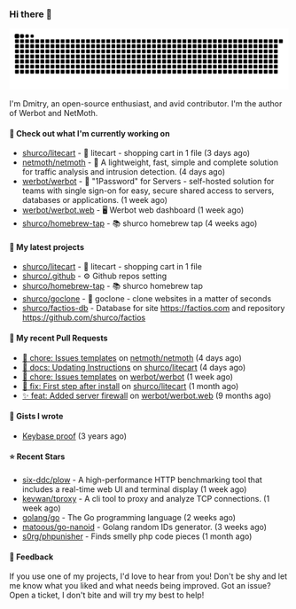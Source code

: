 ### Hi there 👋

![](https://github.com/shurco/shurco/raw/output/github-contribution-grid-snake.svg)

I'm Dmitry, an open-source enthusiast, and avid contributor. I'm the author of Werbot and NetMoth. 

#### 👷 Check out what I'm currently working on

- [shurco/litecart](https://github.com/shurco/litecart) - 🛒 litecart - shopping cart in 1 file (3 days ago)
- [netmoth/netmoth](https://github.com/netmoth/netmoth) - 🚀 A lightweight, fast, simple and complete solution for traffic analysis and intrusion detection. (4 days ago)
- [werbot/werbot](https://github.com/werbot/werbot) - 🔑 &#34;1Password&#34; for Servers - self-hosted solution for teams with single sign-on for easy, secure shared access to servers, databases or applications. (1 week ago)
- [werbot/werbot.web](https://github.com/werbot/werbot.web) - 🖥  Werbot web dashboard (1 week ago)
- [shurco/homebrew-tap](https://github.com/shurco/homebrew-tap) - 📚 shurco homebrew tap (4 weeks ago)

#### 🌱 My latest projects

- [shurco/litecart](https://github.com/shurco/litecart) - 🛒 litecart - shopping cart in 1 file
- [shurco/.github](https://github.com/shurco/.github) - ⚙️ Github repos setting
- [shurco/homebrew-tap](https://github.com/shurco/homebrew-tap) - 📚 shurco homebrew tap
- [shurco/goclone](https://github.com/shurco/goclone) - 🌱 goclone - clone websites in a matter of seconds
- [shurco/factios-db](https://github.com/shurco/factios-db) - Database for site https://factios.com and repository https://github.com/shurco/factios

#### 🔨 My recent Pull Requests

- [🐳 chore: Issues templates](https://github.com/netmoth/netmoth/pull/33) on [netmoth/netmoth](https://github.com/netmoth/netmoth) (4 days ago)
- [📃 docs: Updating Instructions](https://github.com/shurco/litecart/pull/43) on [shurco/litecart](https://github.com/shurco/litecart) (4 days ago)
- [🐳 chore: Issues templates](https://github.com/werbot/werbot/pull/159) on [werbot/werbot](https://github.com/werbot/werbot) (1 week ago)
- [🐞 fix: First step after install](https://github.com/shurco/litecart/pull/23) on [shurco/litecart](https://github.com/shurco/litecart) (1 month ago)
- [✨ feat: Added server firewall](https://github.com/werbot/werbot.web/pull/3) on [werbot/werbot.web](https://github.com/werbot/werbot.web) (9 months ago)

#### 📓 Gists I wrote

- [Keybase proof](https://gist.github.com/959752bb9b046d792e71ca185f48d641) (3 years ago)

#### ⭐ Recent Stars

- [six-ddc/plow](https://github.com/six-ddc/plow) - A high-performance HTTP benchmarking tool that includes a real-time web UI and terminal display (1 week ago)
- [kevwan/tproxy](https://github.com/kevwan/tproxy) - A cli tool to proxy and analyze TCP connections. (1 week ago)
- [golang/go](https://github.com/golang/go) - The Go programming language (2 weeks ago)
- [matoous/go-nanoid](https://github.com/matoous/go-nanoid) - Golang random IDs generator. (3 weeks ago)
- [s0rg/phpunisher](https://github.com/s0rg/phpunisher) - Finds smelly php code pieces (1 month ago)

#### 💬 Feedback

If you use one of my projects, I'd love to hear from you! Don't be shy and let me know what you liked
and what needs being improved. Got an issue? Open a ticket, I don't bite and will try my best to help!

